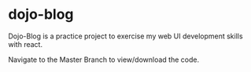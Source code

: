 # dojo-blog
Dojo-Blog is a practice project to exercise my web UI development skills with react.

Navigate to the Master Branch to view/download the code.
